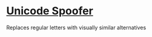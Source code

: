 # [Unicode Spoofer](https://aldenizenmc.github.io/unicode-spoofer)
Replaces regular letters with visually similar alternatives